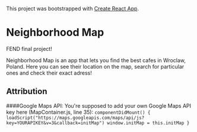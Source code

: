 This project was bootstrapped with [Create React App](https://github.com/facebookincubator/create-react-app).


# Neighborhood Map
FEND final project!

Neighborhood Map is an app that lets you find the best cafes in Wroclaw, Poland.
Here you can see their location on the map, search for particular ones and check their exact adress!

## Attribution
####Google Maps API:
You're supposed to add your own Google Maps API key here (MapContainer.js, line 35):
`componentDidMount() {
    loadScript("https://maps.googleapis.com/maps/api/js?key=YOURAPIKEY&v=3&callback=initMap")
    window.initMap = this.initMap
  }`

